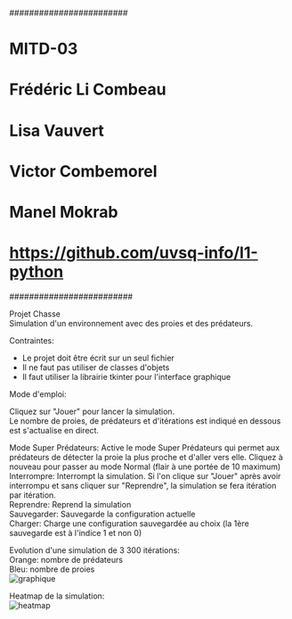 ########################
# MITD-03
# Frédéric Li Combeau
# Lisa Vauvert
# Victor Combemorel
# Manel Mokrab
# https://github.com/uvsq-info/l1-python
#########################

Projet Chasse  
Simulation d'un environnement avec des proies et des prédateurs.  

Contraintes:
- Le projet doit être écrit sur un seul fichier  
- Il ne faut pas utiliser de classes d'objets  
- Il faut utiliser la librairie tkinter pour l'interface graphique  

Mode d'emploi:

Cliquez sur "Jouer" pour lancer la simulation.  
Le nombre de proies, de prédateurs et d'itérations est indiqué en dessous est s'actualise en direct.  

Mode Super Prédateurs: Active le mode Super Prédateurs qui permet aux prédateurs de détecter la proie la plus proche et d'aller vers elle. Cliquez à nouveau pour passer au mode Normal (flair à une portée de 10 maximum)  
Interrompre: Interrompt la simulation. Si l'on clique sur "Jouer" après avoir interrompu et sans cliquer sur "Reprendre", la simulation se fera itération par itération.  
Reprendre: Reprend la simulation  
Sauvegarder: Sauvegarde la configuration actuelle  
Charger: Charge une configuration sauvegardée au choix (la 1ère sauvegarde est à l'indice 1 et non 0)  


Evolution d'une simulation de 3 300 itérations:  
Orange: nombre de prédateurs  
Bleu: nombre de proies  
![graphique](https://media.discordapp.net/attachments/902559091703029765/971737377636745236/proiespred.png)  

Heatmap de la simulation:  
![heatmap](https://media.discordapp.net/attachments/902559091703029765/971737378119098428/proiespredheatmap.png)
